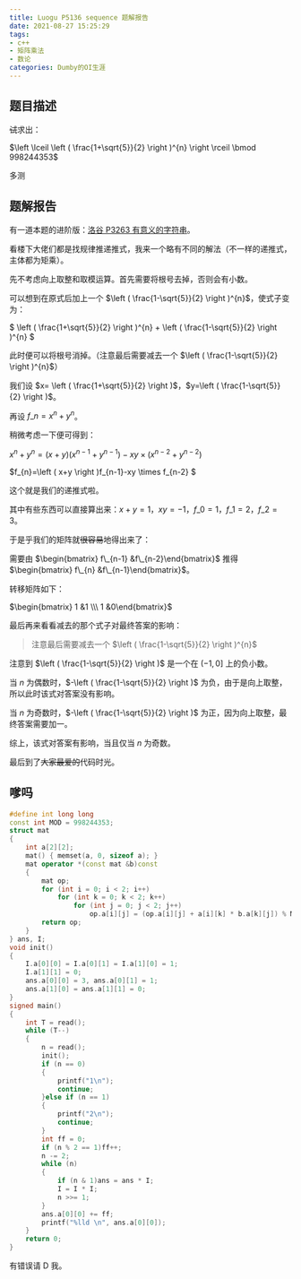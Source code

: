 ```yaml
---
title: Luogu P5136 sequence 题解报告
date: 2021-08-27 15:25:29
tags:
- c++
- 矩阵乘法
- 数论
categories: Dumby的OI生涯
---
```


## 题目描述

~~试~~求出：

$\left \lceil \left ( \frac{1+\sqrt{5}}{2}  \right )^{n}  \right \rceil \bmod 998244353$

多测<!--more-->

## 题解报告

有一道本题的进阶版：[洛谷 P3263 有意义的字符串](https://www.luogu.com.cn/problem/P3263)。

看楼下大佬们都是找规律推递推式，我来一个略有不同的解法（不一样的递推式，主体都为矩乘）。

先不考虑向上取整和取模运算。首先需要将根号去掉，否则会有小数。

可以想到在原式后加上一个 $\left ( \frac{1-\sqrt{5}}{2}  \right )^{n}$，使式子变为：

$ \left ( \frac{1+\sqrt{5}}{2}  \right )^{n} + \left ( \frac{1-\sqrt{5}}{2}  \right )^{n} $

此时便可以将根号消掉。（注意最后需要减去一个 $\left ( \frac{1-\sqrt{5}}{2}  \right )^{n}$）

我们设 $x= \left ( \frac{1+\sqrt{5}}{2}  \right )$，$y=\left ( \frac{1-\sqrt{5}}{2}  \right )$。

再设 $f\_{n}=x^{n}+y^{n}$。

稍微考虑一下便可得到：

$x^{n}+y^{n}=\left ( x+y \right ) \left ( x^{n-1}+y^{n-1} \right ) -xy \times \left ( x^{n-2}+y^{n-2} \right )$

$f\_{n}=\left ( x+y \right )f\_{n-1}-xy \times f\_{n-2} $

这个就是我们的递推式啦。

其中有些东西可以直接算出来：$x+y=1$，$xy=-1$，$f\_{0}=1$，$f\_{1}=2$，$f\_{2}=3$。

于是乎我们的矩阵就~~很容易~~地得出来了：

需要由 $\begin{bmatrix} f\_{n-1} &f\_{n-2}\end{bmatrix}$ 推得 $\begin{bmatrix} f\_{n} &f\_{n-1}\end{bmatrix}$。

转移矩阵如下：

$\begin{bmatrix} 1 &1 \\\ 1 &0\end{bmatrix}$

最后再来看看减去的那个式子对最终答案的影响：

> 注意最后需要减去一个 $\left ( \frac{1-\sqrt{5}}{2}  \right )^{n}$

注意到 $\left ( \frac{1-\sqrt{5}}{2}  \right )$ 是一个在 $\left ( -1,0 \right ]$ 上的负小数。

当 $n$ 为偶数时，$-\left ( \frac{1-\sqrt{5}}{2}  \right )$ 为负，由于是向上取整，所以此时该式对答案没有影响。

当 $n$ 为奇数时，$-\left ( \frac{1-\sqrt{5}}{2}  \right )$ 为正，因为向上取整，最终答案需要加一。

综上，该式对答案有影响，当且仅当 $n$ 为奇数。

最后到了~~大家最爱的~~代码时光。

## 嗲吗
```cpp
#define int long long
const int MOD = 998244353;
struct mat 
{
	int a[2][2];
	mat() { memset(a, 0, sizeof a); }
	mat operator *(const mat &b)const 
	{
		mat op;
		for (int i = 0; i < 2; i++)
			for (int k = 0; k < 2; k++)
				for (int j = 0; j < 2; j++)
					op.a[i][j] = (op.a[i][j] + a[i][k] * b.a[k][j]) % MOD;
		return op;
	}
} ans, I;
void init() 
{
	I.a[0][0] = I.a[0][1] = I.a[1][0] = 1;
	I.a[1][1] = 0;
	ans.a[0][0] = 3, ans.a[0][1] = 1;
	ans.a[1][0] = ans.a[1][1] = 0;
}
signed main() 
{
	int T = read();
	while (T--) 
	{
		n = read();
		init();
		if (n == 0) 
		{
			printf("1\n");
			continue;
		}else if (n == 1) 
		{
			printf("2\n");
			continue;
		}
		int ff = 0;
		if (n % 2 == 1)ff++;
		n -= 2;
		while (n) 
		{
			if (n & 1)ans = ans * I;
			I = I * I;
			n >>= 1;
		}
		ans.a[0][0] += ff;
		printf("%lld \n", ans.a[0][0]);
	}
	return 0;
}
```
有错误请 D 我。